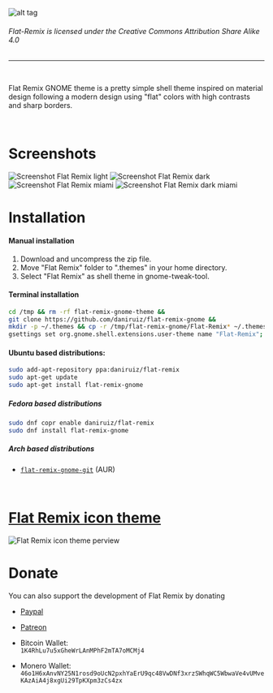 ![alt tag](https://github.com/daniruiz/Flat-Remix-GNOME-theme/blob/master/Images/logo.png?raw=true)

###### Flat-Remix is licensed under the Creative Commons Attribution Share Alike 4.0
<hr>
<br>

Flat Remix GNOME theme is a pretty simple shell theme inspired on material design following a modern design using "flat" colors with high contrasts and sharp borders.

<br/>

# Screenshots

![Screenshot Flat Remix light](https://raw.githubusercontent.com/daniruiz/Flat-Remix-GNOME-theme/master/Images/1.png)
![Screenshot Flat Remix dark](https://raw.githubusercontent.com/daniruiz/Flat-Remix-GNOME-theme/master/Images/1dark.png)
![Screenshot Flat Remix miami](https://raw.githubusercontent.com/daniruiz/Flat-Remix-GNOME-theme/master/Images/1miami.png)
![Screenshot Flat Remix dark miami](https://raw.githubusercontent.com/daniruiz/Flat-Remix-GNOME-theme/master/Images/1dark-miami.png)


# Installation

#### Manual installation

1. Download and uncompress the zip file.
1. Move "Flat Remix" folder to ".themes" in your home directory.
1. Select "Flat Remix" as shell theme in gnome-tweak-tool.

#### Terminal installation

```sh
cd /tmp && rm -rf flat-remix-gnome-theme &&
git clone https://github.com/daniruiz/flat-remix-gnome &&
mkdir -p ~/.themes && cp -r /tmp/flat-remix-gnome/Flat-Remix* ~/.themes &&
gsettings set org.gnome.shell.extensions.user-theme name "Flat-Remix";
```

#### Ubuntu based distributions:

```sh
sudo add-apt-repository ppa:daniruiz/flat-remix
sudo apt-get update
sudo apt-get install flat-remix-gnome
```

##### Fedora based distributions

```sh
sudo dnf copr enable daniruiz/flat-remix
sudo dnf install flat-remix-gnome
```

##### Arch based distributions
+ [`flat-remix-gnome-git`](https://aur.archlinux.org/packages/flat-remix-gnome-git/) (AUR)

<br/>

# [Flat Remix icon theme](https://github.com/daniruiz/Flat-Remix/)
![Flat Remix icon theme perview](https://raw.githubusercontent.com/daniruiz/Flat-Remix/master/preview.png)


# Donate

You can also support the development of Flat Remix by donating  

- [Paypal](https://www.paypal.com/cgi-bin/webscr?cmd=_s-xclick&hosted_button_id=7LEWLS78EAJGJ)  
  
- [Patreon](https://www.patreon.com/daniruiz)  
  
- Bitcoin Wallet:  
`1K4RhLu7u5xGheWrLAnMPhF2mTA7oMCMj4`  
  
- Monero Wallet:   `46o1H6xAnvNY25N1rosd9oUcN2pxhYaErU9qc48VwDNf3xrzSWhqWC5WbwaVe4vUMveKAzAiA4j8xgUi29TpKXpm3zCs4zx`  

